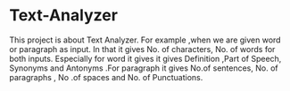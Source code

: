 # Text-Analyzer
This project is about Text Analyzer. For example ,when we are given word or paragraph as input. In that it gives No. of characters, No. of words for both inputs. Especially for word it gives it gives Definition ,Part of Speech, Synonyms and Antonyms .For  paragraph it gives No.of sentences, No. of paragraphs , No .of spaces and No. of Punctuations.
